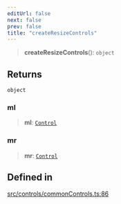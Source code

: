 ```yaml
---
editUrl: false
next: false
prev: false
title: "createResizeControls"
---
```


> **createResizeControls**(): `object`

## Returns

`object`

### ml

> **ml**: [`Control`](/api/classes/control/)

### mr

> **mr**: [`Control`](/api/classes/control/)

## Defined in

[src/controls/commonControls.ts:86](https://github.com/fabricjs/fabric.js/blob/c093e29e73123dafcfa091ff4d5e04e690bb796e/src/controls/commonControls.ts#L86)
